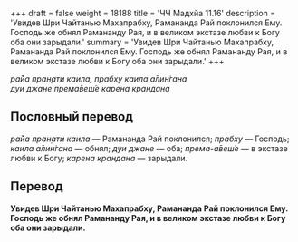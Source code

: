 +++
draft = false
weight = 18188
title = 'ЧЧ Мадхйа 11.16'
description = 'Увидев Шри Чайтанью Махапрабху, Рамананда Рай поклонился Ему. Господь же обнял Рамананду Рая, и в великом экстазе любви к Богу оба они зарыдали.'
summary = 'Увидев Шри Чайтанью Махапрабху, Рамананда Рай поклонился Ему. Господь же обнял Рамананду Рая, и в великом экстазе любви к Богу оба они зарыдали.'
+++

_ра̄йа пран̣ати каила, прабху каила а̄лин̇гана  
дуи джане према̄веш́е карена крандана_

## Пословный перевод

_ра̄йа_ _пран̣ати_ _каила_ — Рамананда Рай поклонился; _прабху_ — Господь; _каила_ _а̄лин̇гана_ — обнял; _дуи_ _джане_ — оба; _према_\-_а̄веш́е_ — в экстазе любви к Богу; _карена_ _крандана_ — зарыдали.

## Перевод

**Увидев Шри Чайтанью Махапрабху, Рамананда Рай поклонился Ему. Господь же обнял Рамананду Рая, и в великом экстазе любви к Богу оба они зарыдали.**

